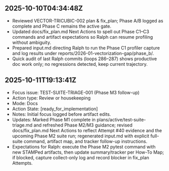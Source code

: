 ## 2025-10-10T04:34:48Z
- Reviewed VECTOR-TRICUBIC-002 plan & fix_plan; Phase A/B logged as complete and Phase C remains the active gate.
- Updated docs/fix_plan.md Next Actions to spell out Phase C1–C3 commands and artifact expectations so Ralph can resume profiling without ambiguity.
- Prepared input.md directing Ralph to run the Phase C1 profiler capture and log results under reports/2026-01-vectorization-gap/phase_b/.
- Quick audit of last Ralph commits (loops 286–287) shows productive doc work only; no regressions detected, keep current trajectory.
## 2025-10-11T19:13:41Z
- Focus issue: TEST-SUITE-TRIAGE-001 (Phase M3 follow-up)
- Action type: Review or housekeeping
- Mode: Docs
- Action State: [ready_for_implementation]
- Notes: Initial focus logged before artifact edits.
- Updates: Marked Phase M1 complete in plans/active/test-suite-triage.md and refreshed Phase M2/M3 guidance; revised docs/fix_plan.md Next Actions to reflect Attempt #40 evidence and the upcoming Phase M2 suite run; regenerated input.md with explicit full-suite command, artifact map, and tracker follow-up instructions.
- Expectations for Ralph: execute the Phase M2 pytest command with new STAMPed artifacts, then update summary/tracker per How-To Map; if blocked, capture collect-only log and record blocker in fix_plan Attempts.
